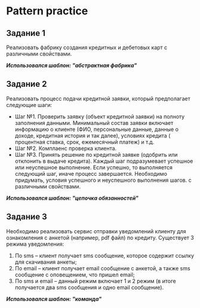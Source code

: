 # Pattern practice

## Задание 1

Реализовать фабрику создания кредитных и дебетовых карт с различными свойствами.

***Использовался шаблон: "абстрактная фабрика"***

## Задание 2

Реализовать процесс подачи кредитной заявки, который предполагает следующие шаги:

* Шаг №1. Проверить заявку  (объект кредитной заявки)  на полноту заполнения данными. Минимальный состав заявки включает
  информацию о клиенте (ФИО, персональные данные, данные о доходе, кредитная история и так далее), условиях кредита (
  процентная ставка, срок, ежемесячный платеж) и т.д.
* Шаг №2. Комплаенс проверка клиента.
* Шаг №3. Принять решение по кредитной заявке (одобрить или отклонить в выдаче кредита). Каждый шаг подразумевает
  успешное или неуспешное выполнение. Если успешно, то выполняется следующий шаг, иначе процесс завершается. Необходимо
  придумать, условия успешного и неуспешного выполнения шагов. с различными свойствами.

***Использовался шаблон: "цепочка обязанностей"***

## Задание 3

Необходимо реализовать сервис отправки уведомлений клиенту для ознакомления с анкетой (например, pdf файл) по кредиту.
Существует 3 режима уведомления:

1. По sms – клиент получает sms сообщение, которое содержит ссылку для скачивания анкеты;
2. По email – клиент получает email сообщение c анкетой, а также sms сообщение с оповещением, что пришел email;
3. По sms и email – данный режим включает 1 и 2 режим  (в итоге получается два sms сообщения и одно email сообщение).

***Использовался шаблон: "команда"***